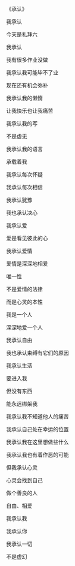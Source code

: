 《承认》

我承认

今天是礼拜六

我承认

我有很多作业没做

我承认我可能毕不了业

现在还有机会弥补

我承认我的懒惰

让我快乐也让我痛苦

我承认我的写

不是虚无

我承认我的语言

承载着我

我承认每次怀疑

我承认每次相信

我承认犹豫

我也承认决心

我承认爱

爱是看见彼此的心

我承认爱情

爱情是深深地相爱

唯一性

不是爱情的法律

而是心灵的本性

我是一个人

深深地爱一个人

我承认自由

我也承认束缚有它们的原因

我承认生活

要进入我

但没有东西

能永远绑架我

我承认我不知道他人的痛苦

我承认自己处在幸运的位置

我承认我在这里想做些什么

我承认我也有着作恶的可能

但我承认心灵

心灵会找到自己

做个善良的人

自由、相爱

我承认我

我承认你

我承认一切

不是虚幻